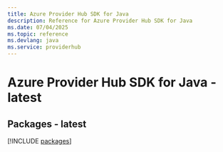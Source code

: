 ```yaml
---
title: Azure Provider Hub SDK for Java
description: Reference for Azure Provider Hub SDK for Java
ms.date: 07/04/2025
ms.topic: reference
ms.devlang: java
ms.service: providerhub
---
```

# Azure Provider Hub SDK for Java - latest
## Packages - latest
[!INCLUDE [packages](provider-hub-index.md)]